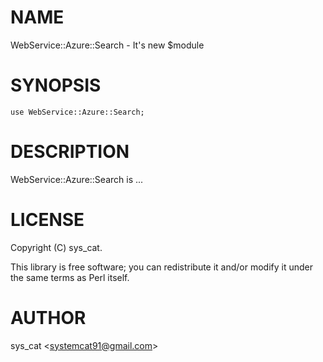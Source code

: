 # NAME

WebService::Azure::Search - It's new $module

# SYNOPSIS

    use WebService::Azure::Search;

# DESCRIPTION

WebService::Azure::Search is ...

# LICENSE

Copyright (C) sys\_cat.

This library is free software; you can redistribute it and/or modify
it under the same terms as Perl itself.

# AUTHOR

sys\_cat &lt;systemcat91@gmail.com>
